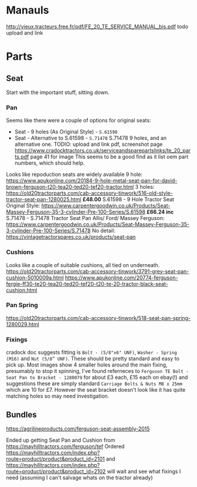 # Manauls
http://vieux.tracteurs.free.fr/pdf/FE_20_TE_SERVICE_MANUAL_bis.pdf todo upload and link


# Parts


## Seat
Start with the important stuff, sitting down.

### Pan
Seems like there were a couple of options for original seats:
- Seat - 9 holes (As Original Style) - `S.61598`
- Seat - Alternative to S.61598 - `S.71478`
S.71478
9 holes, and an alternative one.
TODIO: upload and link pdf, screenshot page
https://www.cradocktractors.co.uk/serviceandsparepartslinks/te_20_parts.pdf page 41 for image
This seems to be a good find as it list oem part numbers, which should help.

Looks like repoduction seats are widely available
9 hole: https://www.apukonline.com/20184-9-hole-metal-seat-pan-for-david-brown-ferguson-t20-tea20-ted20-tef20-tractor.html
3 holes: https://old20tractorparts.com/cab-accessory-tinwork/516-old-style-tractor-seat-pan-1280025.html **£48.00**
S.61598 - 9 Hole Tractor Seat Original Style: https://www.carpentergoodwin.co.uk/Products/Seat-Massey-Ferguson-35-3-cylinder-Pre-100-Series/S.61598 **£66.24 inc**
S.71478 - S.71478 Tractor Seat Pan Allis/ Ford/ Massey Ferguson: https://www.carpentergoodwin.co.uk/Products/Seat-Massey-Ferguson-35-3-cylinder-Pre-100-Series/S.71478
No detail: https://vintagetractorspares.co.uk/products/seat-pan

### Cushions
Looks like a couple of suitable cushions, all tied on underneath.
https://old20tractorparts.com/cab-accessory-tinwork/3791-grey-seat-pan-cushion-5010009a.html
https://www.apukonline.com/20774-ferguson-fergie-ff30-te20-tea20-ted20-tef20-t20-te-20-tractor-black-seat-cushion.html

### Pan Spring
https://old20tractorparts.com/cab-accessory-tinwork/518-seat-pan-spring-1280029.html

### Fixings
cradock doc suggests fitting is `Bolt - (5/8"x6" UNF)`, `Washer - Spring (M16)` and `Nut (5/8” UNF)`. These should be pretty standard and easy to pick up.
Most images show 4 smaller holes around the main fixing, presumably to stop it spinning, I've found referneces to `Ferguson TE Bolt - Seat Pan to Bracket - 1280079` for about £3 each, £15 each on ebay(!) and suggestions these are simply standard `Carriage Bolts & Nuts M8 x 25mm` which are 10 for £7.
However the seat bracket doesn't look like it has quite matching holes so may need investigation.

## Bundles
https://agrilineproducts.com/ferguson-seat-assembly-2015

Ended up getting Seat Pan and Cushion from https://mayhilltractors.com/ferguson/tef
Ordered https://mayhilltractors.com/index.php?route=product/product&product_id=2101 and https://mayhilltractors.com/index.php?route=product/product&product_id=2102
will wait and see what fixings I need (assuming I can't salvage whats on the tractor already)
